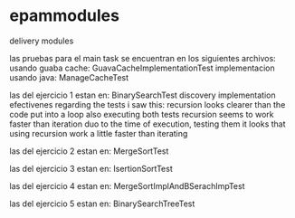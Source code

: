 # epammodules
delivery modules

las pruebas para el main task se encuentran en los siguientes archivos:
usando guaba cache: GuavaCacheImplementationTest
implementacion usando java: ManageCacheTest

las del ejercicio 1 estan en:
BinarySearchTest
discovery implementation efectivenes regarding the tests i saw this:
recursion looks clearer than the code put into a loop also executing both tests recursion seems to work faster than
iteration duo to the time of execution, testing them it looks that using recursion work a little faster than iterating

las del ejercicio 2 estan en:
MergeSortTest

las del ejercicio 3 estan en:
IsertionSortTest

las del ejercicio 4 estan en:
MergeSortImplAndBSerachImpTest

las del ejercicio 5 estan en:
BinarySearchTreeTest
